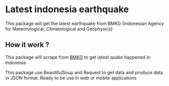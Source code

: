 # Latest indonesia earthquake
This package will get the latest earthquake from BMKG (Indonesian Agency for Meteorological, Climatological and Geophysics)
## How it work ?
This package will scrape from [BMKG](https://bmkg.go.id) to get latest quake happened in Indonesia

This package use BeautifulSoup and Request to get data and produce data in JSON format.
Ready to be use in web or mobile applications